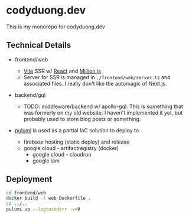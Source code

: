 # codyduong.dev

This is my monorepo for codyduong.dev

## Technical Details

* frontend/web
  * [Vite](https://vite.dev/) SSR w/ [React](https://react.dev/) and [Million.js](https://github.com/aidenybai/million)
  * Server for SSR is managed in `./frontend/web/server.ts` and associated files. I really don't like the
    automagic of Next.js.
    
* backend/gql
  * TODO: middleware/backend w/ apollo-gql. This is something that was formerly on my old website. I haven't
    implemented it yet, but probably used to store blog posts or something.

* [pulumi](https://www.pulumi.com/) is used as a partial IaC solution to deploy to
  * firebase hosting (static deploy) and release
  * google cloud - artifactregistry (docker)
    * google cloud - cloudrun
    * google iam

## Deployment

```sh
cd frontend/web
docker build -t web Dockerfile .
cd ../..
pulumi up --logtostderr -v=9
```

<!--

pulumi error
```
docker-build:index:Image (web):
    error: booting builder: context deadline exceeded
```
solved by
```
docker pull moby/buildkit:buildx-stable-1
```

pulumi generate gcloud creds
```
gcloud auth application-default login --impersonate-service-account <ServiceAccountEmail-firebase@...> 
# move to this workspace at application_default_credentials.json
```

pulumi up
```
# pulumi up --logtostderr -v=3
pulumi up --logtostderr -v=9
```

-->